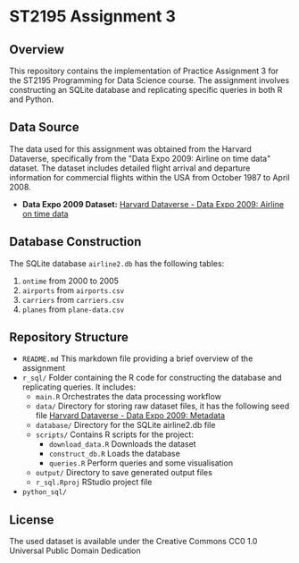 # ST2195 Assignment 3

## Overview
This repository contains the implementation of Practice Assignment 3 for the ST2195 Programming for Data Science course. The assignment involves constructing an SQLite database and replicating specific queries in both R and Python.

## Data Source
The data used for this assignment was obtained from the Harvard Dataverse, specifically from the "Data Expo 2009: Airline on time data" dataset. The dataset includes detailed flight arrival and departure information for commercial flights within the USA from October 1987 to April 2008.

- **Data Expo 2009 Dataset:** [Harvard Dataverse - Data Expo 2009: Airline on time data](https://dataverse.harvard.edu/dataset.xhtml?persistentId=doi:10.7910/DVN/HG7NV7)

## Database Construction
The SQLite database `airline2.db` has the following tables:
1. `ontime` from 2000 to 2005
2. `airports` from `airports.csv`
3. `carriers` from `carriers.csv`
4. `planes` from `plane-data.csv`

## Repository Structure
- `README.md` This markdown file providing a brief overview of the assignment
- `r_sql/` Folder containing the R code for constructing the database and replicating queries. It includes:
   - `main.R` Orchestrates the data processing workflow
   - `data/` Directory for storing raw dataset files, it has the following seed file [Harvard Dataverse - Data Expo 2009: Metadata](https://dataverse.harvard.edu/api/datasets/export?exporter=schema.org&persistentId=doi%3A10.7910/DVN/HG7NV7)
   - `database/` Directory for the SQLite airline2.db file
   - `scripts/` Contains R scripts for the project:
     - `download_data.R` Downloads the dataset
     - `construct_db.R` Loads the database
     - `queries.R` Perform queries and some visualisation
   - `output/` Directory to save generated output files
   - `r_sql.Rproj` RStudio project file
- `python_sql/`

## License
The used dataset is available under the Creative Commons CC0 1.0 Universal Public Domain Dedication

